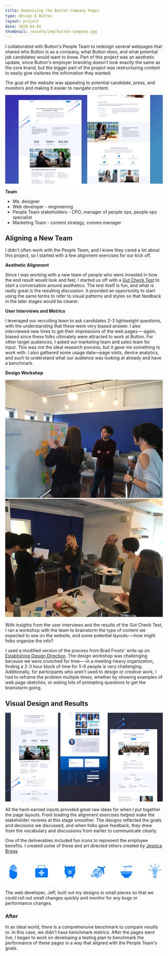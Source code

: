 ```yaml
---
title: Humanizing the Button Company Pages
type: design @ Button
layout: project
date: 2020-04-01
thumbnail: /assets/img/button-company.jpg
---
```


I collaborated with Button's People Team to redesign several webpages that shared who Button is as a company, what Button does, and what potential job candidates would want to know. Part of this project was an aesthetic update, since Button's employer branding doesn't look exactly the same as the core brand, but the bigger part of the project was restructuring content to easily give visitores the information they wanted.

The goal of the website was appealing to potential candidate, press, and investors and making it easier to navigate content.

![About Button webpage](/assets/img/button-company-1.png)

**Team**

- Me, designer
- Web developer - engineering
- People Team stakeholders - CPO, manager of people ops, people ops specialist
- Marketing Team - content strategy, comms manager

## Aligning a New Team

I didn't often work with the People Team, and I knew they cared a lot about this project, so I started with a few alignment exercises for our kick off.

**Aesthetic Alignment** 

Since I was working with a new team of people who were invested in how the end result would look and feel, I started us off with a [Gut Check Test](http://goodkickoffmeetings.com/2010/04/the-20-second-gut-test/) to start a conversation around aesthetics. The test itself is fun, and what is really great is the resulting discussion. It provided an opportunity to start using the same terms to refer to visual patterns and styles so that feedback in the later stages would be clearer.

**User Interviews and Metrics**

I leveraged our recruiting team to ask candidates 2-3 lightweight questions, with the understanding that these were very biased answer. I also interviewed new hires to get their impressions of the web pages—-again, biased since these folks ultimately were attracted to work at Button. For other target audiences, I asked our marketing team and sales team for input. This was not the ideal research process, but it gave me something to work with. I also gathered some usage data—page visits, device analytics, and such to understand what our audience was looking at already and have a benchmark.

**Design Workshop**

![Grouping website content during a design workshop](/assets/img/button-company-1.jpeg)![Sharing design sketches during a design workshop](/assets/img/button-company-2.jpeg)

With insights from the user interviews and the results of the Gut Check Test, I ran a workshop with the team to brainstorm the type of content we expected to see on the website, and some potential layouts-—how might folks organize the info?

I used a modified version of the process from Brad Frosts' write up on [Establishing Design Direction](https://bradfrost.com/blog/post/establishing-design-direction/). The design workshop was challenging because we were crunched for time—-in a meeting-heavy organization, finding a 2-3 hour block of time for 5-6 people is very challenging. Additionally, for participants who aren't used to design or creative work, I had to reframe the problem multiple times, whether by showing examples of web page sketches, or asking lots of prompting questions to get the brainstorm going.

## Visual Design and Results

![About Button webpage](/assets/img/button-company-2.png)

All the hard-earned inputs provided great raw ideas for when I put together the page layouts. Front loading the alignment exercises helped make the stakeholder reviews at this stage smoother. The designs reflected the goals and decisions we discussed, and when folks gave feedback, they drew from the vocabulary and discussions from earlier to communicate clearly.

One of the deliverables included fun icons to represent the employee benefits. I created some of these and art directed others created by [Jessica Braga](http://jessicabraga.com/).

![Fun icons to represent some of the employee benefits package](/assets/img/button-company-icons.png)

The web developer, Jeff, built out my designs in small pieces so that we could roll out small changes quickly and monitor for any bugs or performance changes.

### After

In an ideal world, there is a comprehensive benchmark to compare results to. In this case, we didn't have benchmark metrics. After the pages went live, I began to work on developing a testing plan to benchmark the performance of these pages in a way that aligned with the People Team's goals.